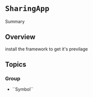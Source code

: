 # ``SharingApp``

<!--@START_MENU_TOKEN@-->Summary<!--@END_MENU_TOKEN@-->

## Overview

install the framework to get it's previlage 

## Topics

### <!--@START_MENU_TOKEN@-->Group<!--@END_MENU_TOKEN@-->

- <!--@START_MENU_TOKEN@-->``Symbol``<!--@END_MENU_TOKEN@-->
